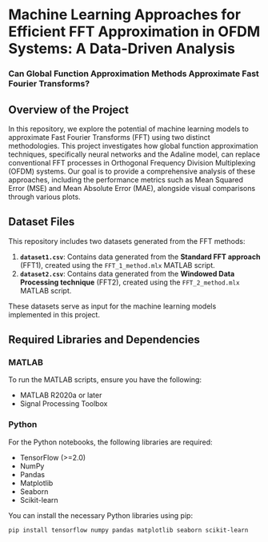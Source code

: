 # Machine Learning Approaches for Efficient FFT Approximation in OFDM Systems: A Data-Driven Analysis

### Can Global Function Approximation Methods Approximate Fast Fourier Transforms?

## Overview of the Project
In this repository, we explore the potential of machine learning models to approximate Fast Fourier Transforms (FFT) using two distinct methodologies. This project investigates how global function approximation techniques, specifically neural networks and the Adaline model, can replace conventional FFT processes in Orthogonal Frequency Division Multiplexing (OFDM) systems. Our goal is to provide a comprehensive analysis of these approaches, including the performance metrics such as Mean Squared Error (MSE) and Mean Absolute Error (MAE), alongside visual comparisons through various plots.

## Dataset Files
This repository includes two datasets generated from the FFT methods:

1. **`dataset1.csv`**: Contains data generated from the **Standard FFT approach** (FFT1), created using the `FFT_1_method.mlx` MATLAB script.
2. **`dataset2.csv`**: Contains data generated from the **Windowed Data Processing technique** (FFT2), created using the `FFT_2_method.mlx` MATLAB script.

These datasets serve as input for the machine learning models implemented in this project.

## Required Libraries and Dependencies

### MATLAB
To run the MATLAB scripts, ensure you have the following:
- MATLAB R2020a or later
- Signal Processing Toolbox

### Python
For the Python notebooks, the following libraries are required:
- TensorFlow (>=2.0)
- NumPy
- Pandas
- Matplotlib
- Seaborn
- Scikit-learn

You can install the necessary Python libraries using pip:
```bash
pip install tensorflow numpy pandas matplotlib seaborn scikit-learn

